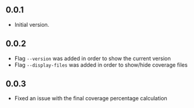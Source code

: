 ## 0.0.1

- Initial version.

## 0.0.2

- Flag `--version` was added in order to show the current version
- Flag `--display-files` was added in order to show/hide coverage files 

## 0.0.3

- Fixed an issue with the final coverage percentage calculation